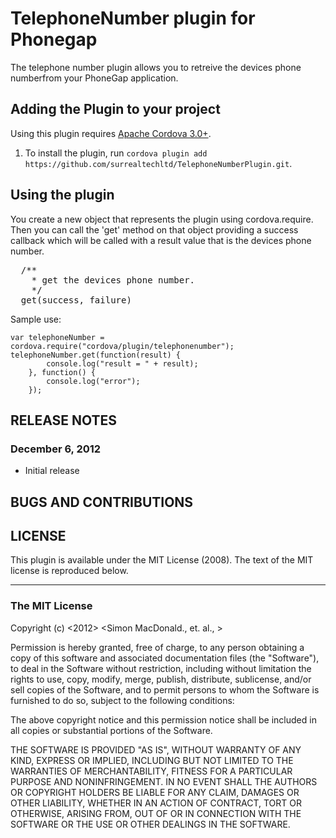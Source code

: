 # TelephoneNumber plugin for Phonegap #

The telephone number plugin allows you to retreive the devices phone numberfrom your PhoneGap application.

## Adding the Plugin to your project ##

Using this plugin requires [Apache Cordova 3.0+](https://cordova.apache.org).

1. To install the plugin, run `cordova plugin add https://github.com/surrealtechltd/TelephoneNumberPlugin.git`.

## Using the plugin ##

You create a new object that represents the plugin using cordova.require. Then you can call the 'get' method on that object providing a success callback which will be called with a result value that is the devices phone number.

<pre>
  /**
	* get the devices phone number.
    */
  get(success, failure)
</pre>

Sample use:

    var telephoneNumber = cordova.require("cordova/plugin/telephonenumber");
    telephoneNumber.get(function(result) {
            console.log("result = " + result);
        }, function() {
            console.log("error");
        });
    

## RELEASE NOTES ##

### December 6, 2012 ###

* Initial release


## BUGS AND CONTRIBUTIONS ##


## LICENSE ##

This plugin is available under the MIT License (2008). 
The text of the MIT license is reproduced below. 

---

### The MIT License

Copyright (c) <2012> <Simon MacDonald., et. al., >

 Permission is hereby granted, free of charge, to any person obtaining a copy
 of this software and associated documentation files (the "Software"), to deal
 in the Software without restriction, including without limitation the rights
 to use, copy, modify, merge, publish, distribute, sublicense, and/or sell
 copies of the Software, and to permit persons to whom the Software is
 furnished to do so, subject to the following conditions:

 The above copyright notice and this permission notice shall be included in
 all copies or substantial portions of the Software.

 THE SOFTWARE IS PROVIDED "AS IS", WITHOUT WARRANTY OF ANY KIND, EXPRESS OR
 IMPLIED, INCLUDING BUT NOT LIMITED TO THE WARRANTIES OF MERCHANTABILITY,
 FITNESS FOR A PARTICULAR PURPOSE AND NONINFRINGEMENT. IN NO EVENT SHALL THE
 AUTHORS OR COPYRIGHT HOLDERS BE LIABLE FOR ANY CLAIM, DAMAGES OR OTHER
 LIABILITY, WHETHER IN AN ACTION OF CONTRACT, TORT OR OTHERWISE, ARISING FROM,
 OUT OF OR IN CONNECTION WITH THE SOFTWARE OR THE USE OR OTHER DEALINGS IN
 THE SOFTWARE.
 
